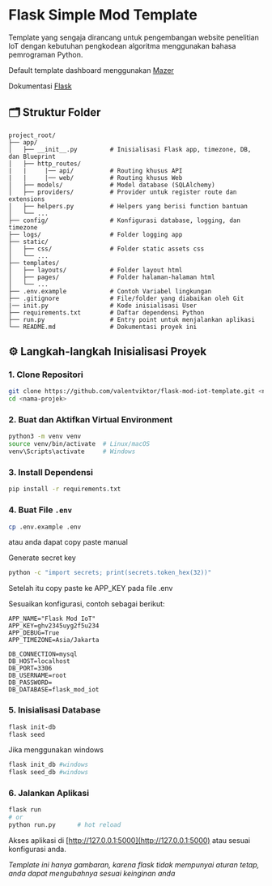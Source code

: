 # Flask Simple Mod Template

Template yang sengaja dirancang untuk pengembangan website penelitian IoT dengan kebutuhan pengkodean algoritma menggunakan bahasa pemrograman Python. 

Default template dashboard menggunakan <a href="https://zuramai.github.io/mazer/" target="_blank">Mazer</a>

Dokumentasi <a href="https://flask.palletsprojects.com/en/stable/" target="_blank">Flask</a>

## 🗂️ Struktur Folder

```
project_root/
├── app/
│   ├── __init__.py         # Inisialisasi Flask app, timezone, DB, dan Blueprint
│   ├── http_routes/        
|   |     |── api/          # Routing khusus API
|   |     |── web/          # Routing khusus Web
│   ├── models/             # Model database (SQLAlchemy)
│   ├── providers/          # Provider untuk register route dan extensions
│   ├── helpers.py          # Helpers yang berisi function bantuan
│   └── ...
├── config/                 # Konfigurasi database, logging, dan timezone
├── logs/                   # Folder logging app
├── static/                 
│   ├── css/                # Folder static assets css
│   └── ...
├── templates/              
│   ├── layouts/            # Folder layout html
│   ├── pages/              # Folder halaman-halaman html
│   └── ...
├── .env.example            # Contoh Variabel lingkungan
├── .gitignore              # File/folder yang diabaikan oleh Git
|── init.py                 # Kode inisialisasi User
├── requirements.txt        # Daftar dependensi Python
├── run.py                  # Entry point untuk menjalankan aplikasi
└── README.md               # Dokumentasi proyek ini
```

## ⚙️ Langkah-langkah Inisialisasi Proyek

### 1. Clone Repositori

```bash
git clone https://github.com/valentviktor/flask-mod-iot-template.git <nama-projek>
cd <nama-projek>
```

### 2. Buat dan Aktifkan Virtual Environment

```bash
python3 -m venv venv
source venv/bin/activate  # Linux/macOS
venv\Scripts\activate     # Windows
```

### 3. Install Dependensi

```bash
pip install -r requirements.txt
```

### 4. Buat File `.env`

```bash
cp .env.example .env
```
atau anda dapat copy paste manual

Generate secret key

```bash
python -c "import secrets; print(secrets.token_hex(32))"
```
Setelah itu copy paste ke APP_KEY pada file .env

Sesuaikan konfigurasi, contoh sebagai berikut:
```
APP_NAME="Flask Mod IoT"
APP_KEY=ghv2345uyg2f5u234
APP_DEBUG=True
APP_TIMEZONE=Asia/Jakarta

DB_CONNECTION=mysql
DB_HOST=localhost
DB_PORT=3306
DB_USERNAME=root
DB_PASSWORD=
DB_DATABASE=flask_mod_iot
```

### 5. Inisialisasi Database

```bash
flask init-db
flask seed
```
Jika menggunakan windows
```bash
flask init_db #windows
flask seed_db #windows
```

### 6. Jalankan Aplikasi

```bash
flask run
# or
python run.py      # hot reload
```

Akses aplikasi di [http://127.0.0.1:5000](http://127.0.0.1:5000) atau sesuai konfigurasi anda.


_Template ini hanya gambaran, karena flask tidak mempunyai aturan tetap, anda dapat mengubahnya sesuai keinginan anda_
